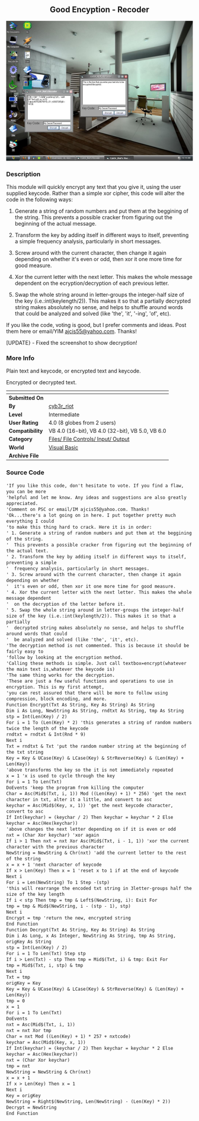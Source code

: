 ﻿<div align="center">

## Good Encyption \- Recoder

<img src="PIC20066151016297243.JPG">
</div>

### Description

This module will quickly encrypt any text that you give it, using the user supplied keycode. Rather than a simple xor cipher, this code will alter the code in the following ways:

1. Generate a string of random numbers and put them at the beggining of the string. This prevents a possible cracker from figuring out the beginning of the actual message.

2. Transform the key by adding itself in different ways to itself, preventing a simple frequency analysis, particularly in short messages.

3. Screw around with the current character, then change it again depending on whether it's even or odd, then xor it one more time for good measure.

4. Xor the current letter with the next letter. This makes the whole message dependent on the ecryption/decryption of each previous letter.

5. Swap the whole string around in letter-groups the integer-half size of the key (i.e.:int(keylength/2)). This makes it so that a partially decrypted string makes absolutely no sense, and helps to shuffle around words that could be analyzed and solved (like 'the', 'it', '-ing', 'of', etc).

If you like the code, voting is good, but I prefer comments and ideas. Post them here or email/YIM ajcis55@yahoo.com. Thanks!

[UPDATE} - Fixed the screenshot to show decryption!
 
### More Info
 
Plain text and keycode, or encrypted text and keycode.

Encrypted or decrypted text.


<span>             |<span>
---                |---
**Submitted On**   |
**By**             |[cyb3r\_riot](https://github.com/Planet-Source-Code/PSCIndex/blob/master/ByAuthor/cyb3r-riot.md)
**Level**          |Intermediate
**User Rating**    |4.0 (8 globes from 2 users)
**Compatibility**  |VB 4\.0 \(16\-bit\), VB 4\.0 \(32\-bit\), VB 5\.0, VB 6\.0
**Category**       |[Files/ File Controls/ Input/ Output](https://github.com/Planet-Source-Code/PSCIndex/blob/master/ByCategory/files-file-controls-input-output__1-3.md)
**World**          |[Visual Basic](https://github.com/Planet-Source-Code/PSCIndex/blob/master/ByWorld/visual-basic.md)
**Archive File**   |[](https://github.com/Planet-Source-Code/cyb3r-riot-good-encyption-recoder__1-65669/archive/master.zip)





### Source Code

```
'If you like this code, don't hesitate to vote. If you find a flaw, you can be more
'helpful and let me know. Any ideas and suggestions are also greatly appreciated.
'Comment on PSC or email/IM ajcis55@yahoo.com. Thanks!
'Ok...there's a lot going on in here. I put together pretty much everything I could
'to make this thing hard to crack. Here it is in order:
' 1. Generate a string of random numbers and put them at the beggining of the string.
'  This prevents a possible cracker from figuring out the beginning of the actual text.
' 2. Transform the key by adding itself in different ways to itself, preventing a simple
'  frequency analysis, particularly in short messages.
' 3. Screw around with the current character, then change it again depending on whether
'  it's even or odd, then xor it one more time for good measure.
' 4. Xor the current letter with the next letter. This makes the whole message dependent
'  on the decryption of the letter before it.
' 5. Swap the whole string around in letter-groups the integer-half size of the key (i.e.:int(keylength/2)). This makes it so that a partially
'  decrypted string makes absolutely no sense, and helps to shuffle around words that could
'  be analyzed and solved (like 'the', 'it', etc).
'The decryption method is not commented. This is because it should be fairly easy to
'follow by looking at the encryption method.
'Calling these methods is simple. Just call textbox=encrypt(whatever the main text is,whatever the keycode is)
'The same thing works for the decryption.
'These are just a few useful functions and operations to use in encryption. This is my first attempt,
'you can rest assured that there will be more to follow using compression, block encoding, and more.
Function Encrypt(Txt As String, Key As String) As String
Dim i As Long, NewString As String, rndtxt As String, tmp As String
stp = Int(Len(Key) / 2)
For i = 1 To (Len(Key) * 2) 'this generates a string of random numbers twice the length of the keycode
rndtxt = rndtxt & Int(Rnd * 9)
Next i
Txt = rndtxt & Txt 'put the random number string at the beginning of the txt string
Key = Key & UCase(Key) & LCase(Key) & StrReverse(Key) & (Len(Key) + Len(Key))
'above transforms the key so the it is not immediately repeated
x = 1 'x is used to cycle through the key
For i = 1 To Len(Txt)
DoEvents 'keep the program from killing the computer
Char = Asc(Mid$(Txt, i, 1)) Mod ((Len(Key) + 1) * 256) 'get the next character in txt, alter it a little, and convert to asc
keychar = Asc(Mid$(Key, x, 1)) 'get the next keycode character, convert to asc
If Int(keychar) = (keychar / 2) Then keychar = keychar * 2 Else keychar = Asc(Hex(keychar))
'above changes the next letter depending on if it is even or odd
nxt = (Char Xor keychar) 'xor again
If i > 1 Then nxt = nxt Xor Asc(Mid$(Txt, i - 1, 1)) 'xor the current character with the previous character
NewString = NewString & Chr(nxt) 'add the current letter to the rest of the string
x = x + 1 'next character of keycode
If x > Len(Key) Then x = 1 'reset x to 1 if at the end of keycode
Next i
For i = Len(NewString) To 1 Step -(stp)
'this will rearrange the encoded txt string in 3letter-groups half the size of the key length
If i < stp Then tmp = tmp & Left$(NewString, i): Exit For
tmp = tmp & Mid$(NewString, i - (stp - 1), stp)
Next i
Encrypt = tmp 'return the new, encrypted string
End Function
Function Decrypt(Txt As String, Key As String) As String
Dim i As Long, x As Integer, NewString As String, tmp As String, origKey As String
stp = Int(Len(Key) / 2)
For i = 1 To Len(Txt) Step stp
If i > Len(Txt) - stp Then tmp = Mid$(Txt, i) & tmp: Exit For
tmp = Mid$(Txt, i, stp) & tmp
Next i
Txt = tmp
origKey = Key
Key = Key & UCase(Key) & LCase(Key) & StrReverse(Key) & (Len(Key) + Len(Key))
tmp = 0
x = 1
For i = 1 To Len(Txt)
DoEvents
nxt = Asc(Mid$(Txt, i, 1))
nxt = nxt Xor tmp
Char = nxt Mod ((Len(Key) + 1) * 257 + nxtcode)
keychar = Asc(Mid$(Key, x, 1))
If Int(keychar) = (keychar / 2) Then keychar = keychar * 2 Else keychar = Asc(Hex(keychar))
nxt = (Char Xor keychar)
tmp = nxt
NewString = NewString & Chr(nxt)
x = x + 1
If x > Len(Key) Then x = 1
Next i
Key = origKey
NewString = Right$(NewString, Len(NewString) - (Len(Key) * 2))
Decrypt = NewString
End Function
```


